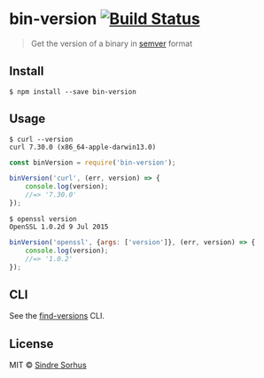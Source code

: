 # bin-version [![Build Status](https://travis-ci.org/sindresorhus/bin-version.svg?branch=master)](https://travis-ci.org/sindresorhus/bin-version)

> Get the version of a binary in [semver](https://github.com/isaacs/node-semver) format


## Install

```
$ npm install --save bin-version
```


## Usage

```
$ curl --version
curl 7.30.0 (x86_64-apple-darwin13.0)
```

```js
const binVersion = require('bin-version');

binVersion('curl', (err, version) => {
	console.log(version);
	//=> '7.30.0'
});
```

```
$ openssl version
OpenSSL 1.0.2d 9 Jul 2015
```

```js
binVersion('openssl', {args: ['version']}, (err, version) => {
	console.log(version);
	//=> '1.0.2'
});
```

## CLI

See the [find-versions](https://github.com/sindresorhus/find-versions#cli) CLI.


## License

MIT © [Sindre Sorhus](http://sindresorhus.com)
